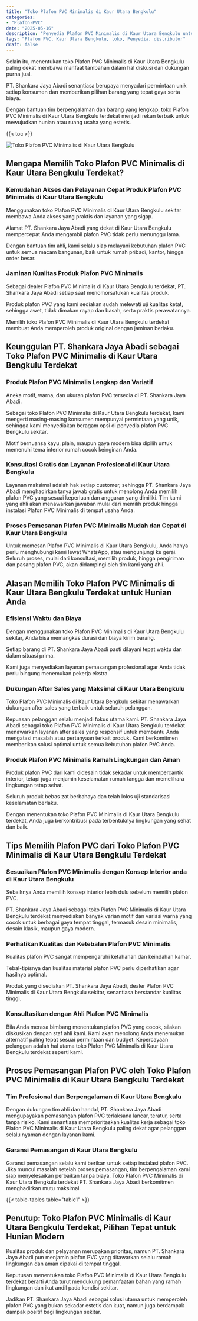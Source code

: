 ```yaml
---
title: "Toko Plafon PVC Minimalis di Kaur Utara Bengkulu"
categories: 
- "Plafon-PVC"
date: "2025-05-16"
description: "Penyedia Plafon PVC Minimalis di Kaur Utara Bengkulu untuk hunian, perkantoran, serta ritel. Plafon berkualitas, pilihan motif, pilihan warna menarik, beserta jasa pemasangan oleh teknisi ahli dan jaminan resmi!|Layanan distribusi Plafon PVC Minimalis di Kaur Utara Bengkulu bagi keperluan rumah, kantor, maupun ritel, dengan produk terbaik dan pemasangan oleh tim profesional serta garansi resmi.|Pilihan Plafon PVC Minimalis di Kaur Utara Bengkulu yang terbukti bagi rumah, perkantoran, serta toko, bersama material berkualitas dan instalasi dikerjakan oleh tim berpengalaman serta garansi resmi.|Penyediaan Plafon PVC Minimalis di Kaur Utara Bengkulu untuk hunian, office, serta toko, dengan produk berkualitas dan pemasangan ditangani oleh tim profesional, lengkap beserta kepastian resmi.}"
tags: "Plafon PVC, Kaur Utara Bengkulu, toko, Penyedia, distributor"
draft: false
---
```


Selain itu, menentukan toko Plafon PVC Minimalis di Kaur Utara Bengkulu paling dekat membawa manfaat tambahan dalam hal diskusi dan dukungan purna jual.

PT. Shankara Jaya Abadi senantiasa berupaya menyadari permintaan unik setiap konsumen dan memberikan pilihan barang yang tepat gaya serta biaya.

Dengan bantuan tim berpengalaman dan barang yang lengkap, toko Plafon PVC Minimalis di Kaur Utara Bengkulu terdekat menjadi rekan terbaik untuk mewujudkan hunian atau ruang usaha yang estetis.

{{< toc >}}

![Toko Plafon PVC Minimalis di Kaur Utara Bengkulu](/images/Plafon-PVC/Toko-Plafon-PVC-Minimalis-di-Kaur-Utara-Bengkulu.png)


## Mengapa Memilih Toko Plafon PVC Minimalis di Kaur Utara Bengkulu Terdekat?

### Kemudahan Akses dan Pelayanan Cepat Produk Plafon PVC Minimalis di Kaur Utara Bengkulu

Menggunakan toko Plafon PVC Minimalis di Kaur Utara Bengkulu sekitar membawa Anda akses yang praktis dan layanan yang sigap.

Alamat PT. Shankara Jaya Abadi yang dekat di Kaur Utara Bengkulu mempercepat Anda mengambil plafon PVC tidak perlu menunggu lama.

Dengan bantuan tim ahli, kami selalu siap melayani kebutuhan plafon PVC untuk semua macam bangunan, baik untuk rumah pribadi, kantor, hingga order besar.

### Jaminan Kualitas Produk Plafon PVC Minimalis

Sebagai dealer Plafon PVC Minimalis di Kaur Utara Bengkulu terdekat, PT. Shankara Jaya Abadi setiap saat menomorsatukan kualitas produk.

Produk plafon PVC yang kami sediakan sudah melewati uji kualitas ketat, sehingga awet, tidak dimakan rayap dan basah, serta praktis perawatannya.

Memilih toko Plafon PVC Minimalis di Kaur Utara Bengkulu terdekat membuat Anda memperoleh produk original dengan jaminan berlaku.

## Keunggulan PT. Shankara Jaya Abadi sebagai Toko Plafon PVC Minimalis di Kaur Utara Bengkulu Terdekat

### Produk Plafon PVC Minimalis Lengkap dan Variatif

Aneka motif, warna, dan ukuran plafon PVC tersedia di PT. Shankara Jaya Abadi.

Sebagai toko Plafon PVC Minimalis di Kaur Utara Bengkulu terdekat, kami mengerti masing-masing konsumen mempunyai permintaan yang unik, sehingga kami menyediakan beragam opsi di penyedia plafon PVC Bengkulu sekitar.

Motif bernuansa kayu, plain, maupun gaya modern bisa dipilih untuk memenuhi tema interior rumah cocok keinginan Anda.

### Konsultasi Gratis dan Layanan Profesional di Kaur Utara Bengkulu

Layanan maksimal adalah hak setiap customer, sehingga PT. Shankara Jaya Abadi menghadirkan tanya jawab gratis untuk menolong Anda memilih plafon PVC yang sesuai keperluan dan anggaran yang dimiliki. Tim kami yang ahli akan menawarkan jawaban mulai dari memilih produk hingga instalasi Plafon PVC Minimalis di tempat usaha Anda.

### Proses Pemesanan Plafon PVC Minimalis Mudah dan Cepat di Kaur Utara Bengkulu

Untuk memesan Plafon PVC Minimalis di Kaur Utara Bengkulu, Anda hanya perlu menghubungi kami lewat WhatsApp, atau mengunjungi ke gerai. Seluruh proses, mulai dari konsultasi, memilih produk, hingga pengiriman dan pasang plafon PVC, akan didampingi oleh tim kami yang ahli.

## Alasan Memilih Toko Plafon PVC Minimalis di Kaur Utara Bengkulu Terdekat untuk Hunian Anda

### Efisiensi Waktu dan Biaya

Dengan menggunakan toko Plafon PVC Minimalis di Kaur Utara Bengkulu sekitar, Anda bisa memangkas durasi dan biaya kirim barang.

Setiap barang di PT. Shankara Jaya Abadi pasti dilayani tepat waktu dan dalam situasi prima.

Kami juga menyediakan layanan pemasangan profesional agar Anda tidak perlu bingung menemukan pekerja ekstra.

### Dukungan After Sales yang Maksimal di Kaur Utara Bengkulu

Toko Plafon PVC Minimalis di Kaur Utara Bengkulu sekitar menawarkan dukungan after sales yang terbaik untuk seluruh pelanggan.

Kepuasan pelanggan selalu menjadi fokus utama kami. PT. Shankara Jaya Abadi sebagai toko Plafon PVC Minimalis di Kaur Utara Bengkulu terdekat menawarkan layanan after sales yang responsif untuk membantu Anda mengatasi masalah atau pertanyaan terkait produk. Kami berkomitmen memberikan solusi optimal untuk semua kebutuhan plafon PVC Anda.

### Produk Plafon PVC Minimalis Ramah Lingkungan dan Aman

Produk plafon PVC dari kami didesain tidak sekadar untuk mempercantik interior, tetapi juga menjamin keselamatan rumah tangga dan memelihara lingkungan tetap sehat.

Seluruh produk bebas zat berbahaya dan telah lolos uji standarisasi keselamatan berlaku.

Dengan menentukan toko Plafon PVC Minimalis di Kaur Utara Bengkulu terdekat, Anda juga berkontribusi pada terbentuknya lingkungan yang sehat dan baik.

## Tips Memilih Plafon PVC dari Toko Plafon PVC Minimalis di Kaur Utara Bengkulu Terdekat

### Sesuaikan Plafon PVC Minimalis dengan Konsep Interior anda di Kaur Utara Bengkulu

Sebaiknya Anda memilih konsep interior lebih dulu sebelum memilih plafon PVC.

PT. Shankara Jaya Abadi sebagai toko Plafon PVC Minimalis di Kaur Utara Bengkulu terdekat menyediakan banyak varian motif dan variasi warna yang cocok untuk berbagai gaya tempat tinggal, termasuk desain minimalis, desain klasik, maupun gaya modern.

### Perhatikan Kualitas dan Ketebalan Plafon PVC Minimalis

Kualitas plafon PVC sangat mempengaruhi ketahanan dan keindahan kamar.

Tebal-tipisnya dan kualitas material plafon PVC perlu diperhatikan agar hasilnya optimal.

Produk yang disediakan PT. Shankara Jaya Abadi, dealer Plafon PVC Minimalis di Kaur Utara Bengkulu sekitar, senantiasa berstandar kualitas tinggi.

### Konsultasikan dengan Ahli Plafon PVC Minimalis

Bila Anda merasa bimbang menentukan plafon PVC yang cocok, silakan diskusikan dengan staf ahli kami. Kami akan menolong Anda menemukan alternatif paling tepat sesuai permintaan dan budget. Kepercayaan pelanggan adalah hal utama toko Plafon PVC Minimalis di Kaur Utara Bengkulu terdekat seperti kami.

## Proses Pemasangan Plafon PVC oleh Toko Plafon PVC Minimalis di Kaur Utara Bengkulu Terdekat

### Tim Profesional dan Berpengalaman di Kaur Utara Bengkulu

Dengan dukungan tim ahli dan handal, PT. Shankara Jaya Abadi mengupayakan pemasangan plafon PVC terlaksana lancar, teratur, serta tanpa risiko. Kami senantiasa memprioritaskan kualitas kerja sebagai toko Plafon PVC Minimalis di Kaur Utara Bengkulu paling dekat agar pelanggan selalu nyaman dengan layanan kami.

### Garansi Pemasangan di Kaur Utara Bengkulu

Garansi pemasangan selalu kami berikan untuk setiap instalasi plafon PVC. Jika muncul masalah setelah proses pemasangan, tim berpengalaman kami siap menyelesaikan perbaikan tanpa biaya. Toko Plafon PVC Minimalis di Kaur Utara Bengkulu terdekat PT. Shankara Jaya Abadi berkomitmen menghadirkan mutu maksimal.

{{< table-tables table="table1" >}}

## Penutup: Toko Plafon PVC Minimalis di Kaur Utara Bengkulu Terdekat, Pilihan Tepat untuk Hunian Modern

Kualitas produk dan pelayanan merupakan prioritas, namun PT. Shankara Jaya Abadi pun menjamin plafon PVC yang ditawarkan selalu ramah lingkungan dan aman dipakai di tempat tinggal.

Keputusan menentukan toko Plafon PVC Minimalis di Kaur Utara Bengkulu terdekat berarti Anda turut mendukung pemanfaatan bahan yang ramah lingkungan dan ikut andil pada kondisi sekitar.

Jadikan PT. Shankara Jaya Abadi sebagai solusi utama untuk memperoleh plafon PVC yang bukan sekadar estetis dan kuat, namun juga berdampak dampak positif bagi lingkungan sekitar.